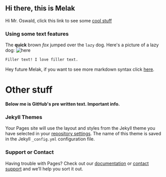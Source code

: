 ## Hi there, this is Melak

Hi Mr. Oswald, click this link to see some [cool stuff](https://www.youtube.com/watch?v=dQw4w9WgXcQ) 


### Using some text features

The **quick** brown _fox_ jumped over the `lazy` dog. Here's a picture of a lazy dog: ![here](https://hips.hearstapps.com/ghk.h-cdn.co/assets/17/44/1509558462-sleeping-bulldog.jpg)

```markdown
Filler text! I love filler text.
```
Hey future Melak, if you want to see more markdown syntax click [here](https://guides.github.com/features/mastering-markdown/).

# Other stuff

**Below me is GitHub's pre written text. Important info.**
### Jekyll Themes

Your Pages site will use the layout and styles from the Jekyll theme you have selected in your [repository settings](https://github.com/melaksenay/melaksenay.github.io/settings/pages). The name of this theme is saved in the Jekyll `_config.yml` configuration file.

### Support or Contact

Having trouble with Pages? Check out our [documentation](https://docs.github.com/categories/github-pages-basics/) or [contact support](https://support.github.com/contact) and we’ll help you sort it out.
